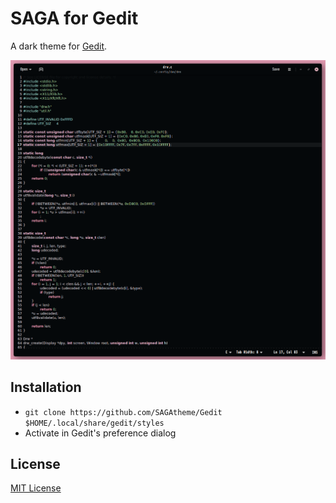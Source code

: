 # SAGA for Gedit

A dark theme for [Gedit](https://wiki.gnome.org/Apps/Gedit).

![Screenshot](./screenshot.png)

## Installation
- `git clone https://github.com/SAGAtheme/Gedit $HOME/.local/share/gedit/styles`
- Activate in Gedit's preference dialog

## License

[MIT License](./LICENSE)
